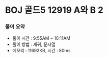 # BOJ 골드5 12919 A와 B 2

### 풀이 요약

- 풀이 시간 : 9:55AM ~ 10:11AM
- 풀이 방법 : 재귀, 문자열
- 메모리 : 11692KB, 시간 : 80ms
